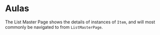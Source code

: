 # Aulas

The List Master Page shows the details of instances of `Item`, and will most commonly be navigated to from `ListMasterPage`.
